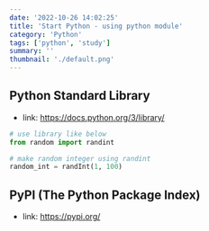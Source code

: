 ```yaml
---
date: '2022-10-26 14:02:25'
title: 'Start Python - using python module'
category: 'Python'
tags: ['python', 'study']
summary: ''
thumbnail: './default.png'
---
```


## Python Standard Library
- link: https://docs.python.org/3/library/
```python
# use library like below
from random import randint

# make random integer using randint
random_int = randInt(1, 100)
```

## PyPI (The Python Package Index)
- link: https://pypi.org/
